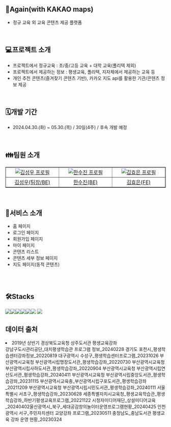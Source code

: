 ## 🦉Again(with KAKAO maps)
- 정규 교육 외 교육 콘텐츠 제공 플랫폼
<br>

## 💻프로젝트 소개
- 프로젝트에서 정규교육 : 초/중/고등 교육 + 대학 교육(폴리텍 제외)
- 프로젝트에서 제공하는 정보 : 평생교육, 폴리텍, 지자체에서 제공하는 교육 등
- 개인 추천 콘텐츠(즐겨찾기 콘텐츠 기반), 카카오 지도 api를 활용한 기관/콘텐츠 정보 제공
<br>

## 🗓️개발 기간
- 2024.04.30.(화) ~ 05.30.(목) / 30일(4주) / 후속 개발 예정
<br>

## 👪팀원 소개 
<table border='1'>
 <tr>
  <td align="center" width="150px">
   <a href='https://github.com/wooookim' target='_blank'>
    <img src='https://avatars.githubusercontent.com/u/137133359?v=4' alt='김성우 프로필'>
   </a>
  </td>
  <td align="center" width="150px">
   <a href='https://github.com/Soojin6943' target='_blank'>
    <img src='https://avatars.githubusercontent.com/u/159032295?v=4' alt='한수진 프로필'>
   </a>
  </td>
  <td align="center" width="150px">
   <a href='https://github.com/amaris0000' target='_blank'>
    <img src='https://avatars.githubusercontent.com/u/115960024?v=4' alt='김효은 프로필'>
   </a>
  </td>
 </tr>

 <tr>
  <td align="center" width="150px">
   <a href='https://github.com/wooookim' target='_blank'>
    김성우(팀장/BE)
   </a>
  </td>
  <td align="center" width="150px">
   <a href='https://github.com/Soojin6943' target='_blank'>
    한수진(BE)
   </a>
  </td>
  <td align="center" width="150px">
   <a href='https://github.com/amaris0000' target='_blank'>
    김효은(FE)
   </a>
  </td>
 </tr>
</table>
<br>


## 👀서비스 소개
- 홈 페이지
- 로그인 페이지
- 회원가입 페이지
- 마이 페이지
- 콘텐츠 리스트
- 콘텐츠 세부 정보 페이지
- 지도 페이지(동적 콘텐츠)

<br>
<br>



## 🛠️Stacks
<img src="https://img.shields.io/badge/Python-3776AB?style=for-the-badge&logo=Python&logoColor=white"><img src="https://img.shields.io/badge/django-092E20?style=for-the-badge&logo=django&logoColor=white"><img src="https://img.shields.io/badge/HTML5-E34F26?style=for-the-badge&logo=HTML5&logoColor=white"><img src="https://img.shields.io/badge/CSS3-1572B6?style=for-the-badge&logo=CSS3&logoColor=white"><img src="https://img.shields.io/badge/JavaScript-F7DF1E?style=for-the-badge&logo=JavaScript&logoColor=white"><img src="https://img.shields.io/badge/github-181717?style=for-the-badge&logo=github&logoColor=white">
  <img src="https://img.shields.io/badge/git-F05032?style=for-the-badge&logo=git&logoColor=white">


## 데이터 출처
<li>2019년 상반기 경상북도교육청 상주도서관 평생교육강좌</li>
강남구도시관리공단_대치평생학습관 프로그램 정보_20240228
경기도 포천시_평생학습센터강좌정보_20220819
대구광역시 수성구_평생학습센터프로그램_20231026
부산광역시교육청 부산광역시립명장도서관_평생학습강좌_20220730
부산광역시교육청 부산광역시립사하도서관_평생학습강좌_20220904
부산광역시교육청 부산광역시립연산도서관_평생학습강좌_20240411
부산광역시교육청 부산광역시립중앙도서관_평생학습강좌_20231115
부산광역시교육충_부산광역시립구포도서관_평생학습강좌_20211209
부산광역시교육청 부산광역시립시민도서관_평생학습강좌_20240111
서울특별시 서초구_평생학습강좌_20230628
세종특별자치시교육청_평생교육학습관_평생학습강좌_하반기평생교육프로그램_20221122
시청자미디어재단_상설미디어교육_20240402울산광역시_북구_세대공감창의놀이터운영프로그램현황_20240425
인천광역시 서구_주민자치센터 교양강좌 프로그램_20230511
충청남도_충남도서관 평생교육 강좌 운영 현황_20230324












